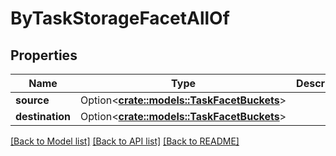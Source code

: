 # ByTaskStorageFacetAllOf

## Properties

Name | Type | Description | Notes
------------ | ------------- | ------------- | -------------
**source** | Option<[**crate::models::TaskFacetBuckets**](task_facet_buckets.md)> |  | [optional]
**destination** | Option<[**crate::models::TaskFacetBuckets**](task_facet_buckets.md)> |  | [optional]

[[Back to Model list]](../README.md#documentation-for-models) [[Back to API list]](../README.md#documentation-for-api-endpoints) [[Back to README]](../README.md)


